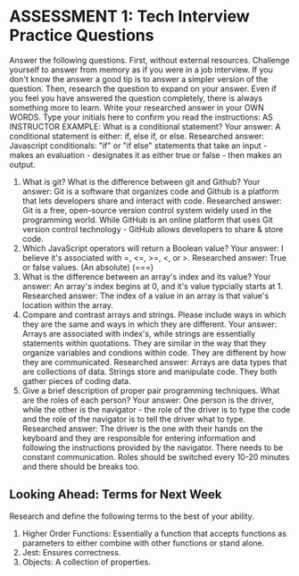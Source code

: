 # ASSESSMENT 1: Tech Interview Practice Questions
Answer the following questions.
First, without external resources. Challenge yourself to answer from memory as if you were in a job interview. If you don't know the answer a good tip is to answer a simpler version of the question.
Then, research the question to expand on your answer. Even if you feel you have answered the question completely, there is always something more to learn. Write your researched answer in your OWN WORDS.
Type your initials here to confirm you read the instructions: AS
INSTRUCTOR EXAMPLE: What is a conditional statement?
Your answer: A conditional statement is either: if, else if, or else.
Researched answer: Javascript conditionals: "if" or "if else" statements that take an input - makes an evaluation - designates it as either true or false - then makes an output.
1. What is git? What is the difference between git and Github?
Your answer: Git is a software that organizes code and Github is a platform that lets developers share and interact with code.
Researched answer: Git is a free, open-source version control system widely used in the programming world. While GitHub is an online platform that uses Git version control technology - GitHub allows developers to share & store code.
2. Which JavaScript operators will return a Boolean value?
Your answer: I believe it's associated with =, <=, >=, <, or >.
Researched answer: True or false values. (An absolute) (===)
1. What is the difference between an array's index and its value?
Your answer: An array's index begins at 0, and it's value typcially starts at 1.
Researched answer: The index of a value in an array is that value's location within the array.
4. Compare and contrast arrays and strings. Please include ways in which they are the same and ways in which they are different.
Your answer: Arrays are associated with index's, while strings are essentially statements within quotations. They are similar in the way that they organize variables and condions within code. They are different by how they are communicated.
Researched answer: Arrays are data types that are collections of data. Strings store and manipulate code. They both gather pieces of coding data.
5. Give a brief description of proper pair programming techniques. What are the roles of each person?
Your answer: One person is the driver, while the other is the navigator - the role of the driver is to type the code and the role of the navigator is to tell the driver what to type.
Researched answer: The driver is the one with their hands on the keyboard and they are responsible for entering information and following the instructions provided by the navigator. There needs to be constant communication. Roles should be switched every 10-20 minutes and there should be breaks too.
## Looking Ahead: Terms for Next Week
Research and define the following terms to the best of your ability.
1. Higher Order Functions: Essentially a function that accepts functions as parameters to either combine with other functions or stand alone.
2. Jest: Ensures correctness.
3. Objects: A collection of properties.









